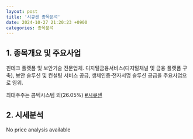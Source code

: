 ```yaml
---
layout: post
title: '시큐센 종목분석'
date: 2024-10-27 21:20:23 +0900
categories: 종목분석
---
```


## 1. 종목개요 및 주요사업

핀테크 플랫폼 및 보안기술 전문업체. 디지털금융서비스(디지털채널 및 금융 플랫폼 구축), 보안 솔루션 및 컨설팅 서비스 공급, 생체인증·전자서명 솔루션 공급을 주요사업으로 영위. 

최대주주는 콤텍시스템 외(26.05%)
[#시큐센](#)

## 2. 시세분석

No price analysis available
